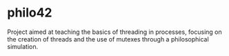 # philo42
Project aimed at teaching the basics of threading in processes, focusing on the creation of threads and the use of mutexes through a philosophical simulation.
